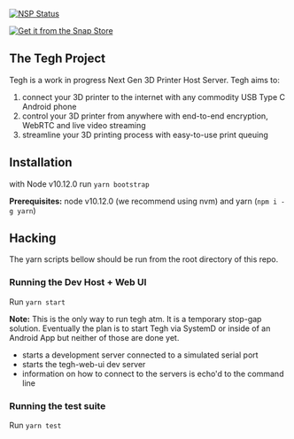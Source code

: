 [![NSP Status](https://nodesecurity.io/orgs/tegh/projects/24e090c8-8a9b-4827-a224-6e638b70df50/badge)](https://nodesecurity.io/orgs/tegh/projects/24e090c8-8a9b-4827-a224-6e638b70df50)

[![Get it from the Snap Store](https://snapcraft.io/static/images/badges/en/snap-store-white.svg)](https://snapcraft.io/tegh)

## The Tegh Project

Tegh is a work in progress Next Gen 3D Printer Host Server. Tegh aims to:
1. connect your 3D printer to the internet with any commodity USB Type C Android phone
2. control your 3D printer from anywhere with end-to-end encryption, WebRTC and live video streaming
3. streamline your 3D printing process with easy-to-use print queuing

## Installation

with Node v10.12.0 run `yarn bootstrap`

**Prerequisites:** node v10.12.0 (we recommend using nvm) and yarn (`npm i -g yarn`)

## Hacking

The yarn scripts bellow should be run from the root directory of this repo.

### Running the Dev Host + Web UI

Run `yarn start`

**Note:** This is the only way to run tegh atm. It is a temporary stop-gap solution. Eventually the plan is to start Tegh via SystemD or inside of an Android App but neither of those are done yet.

* starts a development server connected to a simulated serial port
* starts the tegh-web-ui dev server
* information on how to connect to the servers is echo'd to the command line

### Running the test suite

Run `yarn test`

<!-- TODO: rewrite outdated SystemD scripts and update docs.
## Installing the development server SystemD Unit File

As a temporary provision until a build script is ready for Tegh the server can be installed with systemd via the following steps:

1. Run:
  ```
    sudo ln -s `pwd`/packages/tegh-host-posix/scripts/tegh-host-posix /usr/sbin/tegh-host-posix
    sudo cp `pwd`/packages/tegh-host-posix/scripts/tegh-host-posix.service /etc/systemd/system/
  ```
2. Fill in your username: `sudo vim /etc/systemd/system/tegh-host-posix.service`
3. Run:
  ```
    systemctl daemon-reload
    systemctl enable tegh-host-posix
    systemctl start tegh-host-posix
  ```
4. Unplug and replug the 3D printer

Tegh's stderr log is accessible via journalctl:

`journalctl -u tegh-host-posix.service --follow` -->
